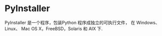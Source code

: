 # PyInstaller
PyInstaller 是一个程序，包装Python 程序成独立的可执行文件，
在 Windows、 Linux、 Mac OS X，FreeBSD，Solaris 和 AIX 下.
